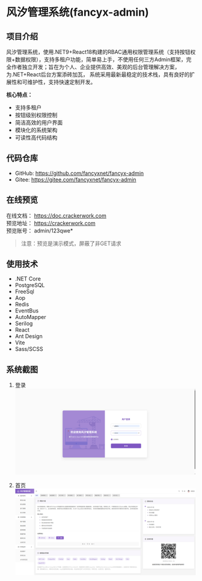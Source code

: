 # 风汐管理系统(fancyx-admin)

## 项目介绍

风汐管理系统，使用.NET9+React18构建的RBAC通用权限管理系统（支持按钮权限+数据权限），支持多租户功能，简单易上手，不使用任何三方Admin框架，完全作者独立开发；旨在为个人、企业提供高效、美观的后台管理解决方案，为.NET+React后台方案添砖加瓦， 系统采用最新最稳定的技术栈，具有良好的扩展性和可维护性，支持快速定制开发。

**核心特点：**

* 支持多租户
* 按钮级别权限控制
* 简洁高效的用户界面
* 模块化的系统架构
* 可读性高代码结构

## 代码仓库

* GitHub: https://github.com/fancyxnet/fancyx-admin
* Gitee: https://gitee.com/fancyxnet/fancyx-admin

## 在线预览

在线文档： https://doc.crackerwork.com <br/>
预览地址： https://crackerwork.com <br/>
预览账号： admin/123qwe*

> 注意：预览是演示模式，屏蔽了非GET请求

## 使用技术

* .NET Core
* PostgreSQL
* FreeSql
* Aop
* Redis
* EventBus
* AutoMapper
* Serilog
* React
* Ant Design
* Vite
* Sass/SCSS

## 系统截图

1. 登录
![登录](./docs/login.png "login")

2. 首页
![首页](./docs/home.png "home")